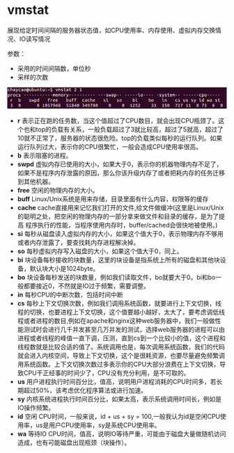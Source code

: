 # vmstat

展现给定时间间隔的服务器状态值，如CPU使用率、内存使用、虚拟内存交换情况、IO读写情况

参数：

- 采用的时间间隔数，单位秒
- 采样的次数

![vmstat](images/vmstat.png)

- **r** 表示正在跑的任务数，当这个值超过了CPU数目，就会出现CPU瓶颈了。这个也和top的负载有关系，一般负载超过了3就比较高，超过了5就高，超过了10就不正常了，服务器的状态很危险。top的负载类似每秒的运行队列。如果运行队列过大，表示你的CPU很繁忙，一般会造成CPU使用率很高。
- **b** 表示阻塞的进程。
- **swpd** 虚拟内存已使用的大小，如果大于0，表示你的机器物理内存不足了，如果不是程序内存泄露的原因，那么你该升级内存了或者把耗内存的任务迁移到其他机器。
- **free**   空闲的物理内存的大小。
- **buff**   Linux/Unix系统是用来存储，目录里面有什么内容，权限等的缓存
- **cache** cache直接用来记忆我们打开的文件,给文件做缓冲(这里是Linux/Unix的聪明之处，把空闲的物理内存的一部分拿来做文件和目录的缓存，是为了提高 程序执行的性能，当程序使用内存时，buffer/cached会很快地被使用。)
- **si**  每秒从磁盘读入虚拟内存的大小，如果这个值大于0，表示物理内存不够用或者内存泄露了，要查找耗内存进程解决掉。
- **so**  每秒虚拟内存写入磁盘的大小，如果这个值大于0，同上。
- **bi**  块设备每秒接收的块数量，这里的块设备是指系统上所有的磁盘和其他块设备，默认块大小是1024byte。
- **bo** 块设备每秒发送的块数量，例如我们读取文件，bo就要大于0。bi和bo一般都要接近0，不然就是IO过于频繁，需要调整。
- **in** 每秒CPU的中断次数，包括时间中断
- **cs** 每秒上下文切换次数，例如我们调用系统函数，就要进行上下文切换，线程的切换，也要进程上下文切换，这个值要越小越好，太大了，要考虑调低线程或者进程的数目,例如在apache和nginx这种web服务器中，我们一般做性能测试时会进行几千并发甚至几万并发的测试，选择web服务器的进程可以由进程或者线程的峰值一直下调，压测，直到cs到一个比较小的值，这个进程和线程数就是比较合适的值了。系统调用也是，每次调用系统函数，我们的代码就会进入内核空间，导致上下文切换，这个是很耗资源，也要尽量避免频繁调用系统函数。上下文切换次数过多表示你的CPU大部分浪费在上下文切换，导致CPU干正经事的时间少了，CPU没有充分利用，是不可取的。
- **us** 用户进程执行时间百分比，值高，说明用户进程消耗的CPU时间多，若长期超过50%，该考虑优化程序算法或进行加速。
- **sy** 内核系统进程执行时间百分比，如果太高，表示系统调用时间长，例如是IO操作频繁。
- **id**  空闲 CPU时间，一般来说，id + us + sy = 100,一般我认为id是空闲CPU使用率，us是用户CPU使用率，sy是系统CPU使用率。
- **wa** 等待IO CPU时间，值高，说明IO等待严重，可能由于磁盘大量做随机访问造成，也有可能磁盘出现瓶颈（块操作）。